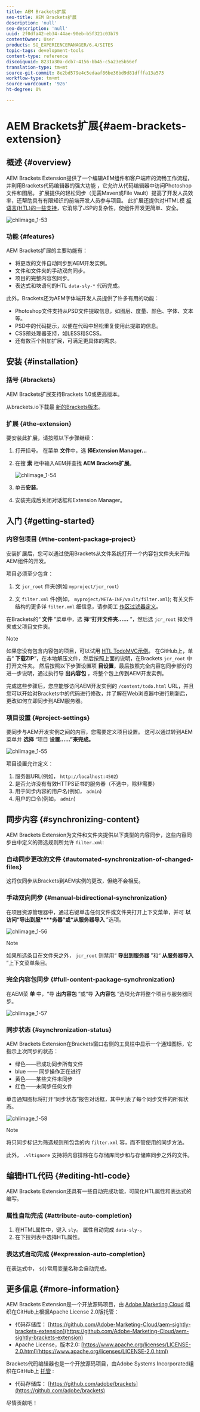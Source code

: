 ```yaml
---
title: AEM Brackets扩展
seo-title: AEM Brackets扩展
description: 'null'
seo-description: 'null'
uuid: 2f0dfa42-eb34-44ae-90eb-b5f321c03b79
contentOwner: User
products: SG_EXPERIENCEMANAGER/6.4/SITES
topic-tags: development-tools
content-type: reference
discoiquuid: 8231a30a-dcb7-4156-bb45-c5a23e5b56ef
translation-type: tm+mt
source-git-commit: 8e2bd579e4c5edaaf86be36bd9d81dfffa13a573
workflow-type: tm+mt
source-wordcount: '926'
ht-degree: 0%

---
```



# AEM Brackets扩展{#aem-brackets-extension}

## 概述 {#overview}

AEM Brackets Extension提供了一个编辑AEM组件和客户端库的流畅工作流程，并利用Brackets代码编辑器的强大功能 [](https://brackets.io/) ，它允许从代码编辑器中访问Photoshop文件和图层。 扩展提供的轻松同步（无需Maven或File Vault）提高了开发人员效率，还帮助具有有限知识的前端开发人员参与项目。 此扩展还提供对HTML模 [板语言(HTL)的一些支持](https://helpx.adobe.com/experience-manager/htl/user-guide.html)，它消除了JSP的复杂性，使组件开发更简单、安全。

![chlimage_1-53](assets/chlimage_1-53.png)

### 功能 {#features}

AEM Brackets扩展的主要功能有：

* 将更改的文件自动同步到AEM开发实例。
* 文件和文件夹的手动双向同步。
* 项目的完整内容包同步。
* 表达式和块语句的HTL `data-sly-*` 代码完成。

此外，Brackets还为AEM字体端开发人员提供了许多有用的功能：

* Photoshop文件支持从PSD文件提取信息，如图层、度量、颜色、字体、文本等。
* PSD中的代码提示，以便在代码中轻松重复使用此提取的信息。
* CSS预处理器支持，如LESS和SCSS。
* 还有数百个附加扩展，可满足更具体的需求。

## 安装 {#installation}

### 括号 {#brackets}

AEM Brackets扩展支持Brackets 1.0或更高版本。

从brackets.io下载最 [新的Brackets版本](https://brackets.io/)。

### 扩展 {#the-extension}

要安装此扩展，请按照以下步骤继续：

1. 打开括号。 在菜单 **文件**&#x200B;中，选 **择Extension Manager...**
1. 在搜 **索** 栏中输入AEM并查找 **AEM Brackets扩展**。

   ![chlimage_1-54](assets/chlimage_1-54.png)

1. 单击&#x200B;**安装**。
1. 安装完成后关闭对话框和Extension Manager。

## 入门 {#getting-started}

### 内容包项目 {#the-content-package-project}

安装扩展后，您可以通过使用Brackets从文件系统打开一个内容包文件夹来开始AEM组件的开发。

项目必须至少包含：

1. 文 `jcr_root` 件夹(例如 `myproject/jcr_root`)

1. 文 `filter.xml` 件(例如， `myproject/META-INF/vault/filter.xml`); 有关文件结构的更多详 `filter.xml` 细信息，请参阅工 [作区过滤器定义](https://jackrabbit.apache.org/filevault/filter.html)。

在Brackets的“ **文件** ”菜单中，选 **择“打开文件夹……** ”，然后选 `jcr_root` 择文件夹或父项目文件夹。

>[!NOTE]
>
>如果您没有包含内容包的项目，可以试用 [HTL TodoMVC示例](https://github.com/Adobe-Marketing-Cloud/aem-sightly-sample-todomvc)。 在GitHub上，单击“ **下载ZIP**”，在本地解压文件，然后按照上面的说明，在Brackets `jcr_root` 中打开文件夹。 然后按照以下步骤设置项 **目设置**，最后按照完全内容包同步部分的进一步说明，通过执行导 **出内容包** ，将整个包上传到AEM开发实例。
>
>完成这些步骤后，您应能够访问AEM开发实例的 `/content/todo.html` URL，并且您可以开始对Brackets中的代码进行修改，并了解在Web浏览器中进行刷新后，更改如何立即同步到AEM服务器。

### 项目设置 {#project-settings}

要同步与AEM开发实例之间的内容，您需要定义项目设置。 这可以通过转到AEM菜单并 **选择** “项目 **设置……”来完成。**

![chlimage_1-55](assets/chlimage_1-55.png)

项目设置允许定义：

1. 服务器URL(例如， `http://localhost:4502`)
1. 是否允许没有有效HTTPS证书的服务器（不选中，除非需要）
1. 用于同步内容的用户名(例如， `admin`)
1. 用户的口令(例如， `admin`)

## 同步内容 {#synchronizing-content}

AEM Brackets Extension为文件和文件夹提供以下类型的内容同步，这些内容同步由中定义的筛选规则所允许 `filter.xml`:

### 自动同步更改的文件 {#automated-synchronization-of-changed-files}

这将仅同步从Brackets到AEM实例的更改，但绝不会相反。

### 手动双向同步 {#manual-bidirectional-synchronization}

在项目资源管理器中，通过右键单击任何文件或文件夹打开上下文菜单，并可 **以访问“导出到服****务器”或“从服务器导入** ”选项。

![chlimage_1-56](assets/chlimage_1-56.png)

>[!NOTE]
>
>如果所选条目在文件夹之外， `jcr_root` 则禁用“ **导出到服务器** ”和“ **从服务器导入** ”上下文菜单条目。

### 完全内容包同步 {#full-content-package-synchronization}

在AEM菜 **单** 中，“导 **出内容包** ”或“导 **入内容包** ”选项允许将整个项目与服务器同步。

![chlimage_1-57](assets/chlimage_1-57.png)

### 同步状态 {#synchronization-status}

AEM Brackets Extension在Brackets窗口右侧的工具栏中显示一个通知图标，它指示上次同步的状态：

* 绿色——已成功同步所有文件
* blue —— 同步操作正在进行
* 黄色——某些文件未同步
* 红色——未同步任何文件

单击通知图标将打开“同步状态”报告对话框，其中列表了每个同步文件的所有状态。

![chlimage_1-58](assets/chlimage_1-58.png)

>[!NOTE]
>
>将只同步标记为筛选规则所包含的内 `filter.xml` 容，而不管使用的同步方法。
>
>此外， `.vltignore` 支持将内容排除在与存储库同步和与存储库同步之外的文件。

## 编辑HTL代码 {#editing-htl-code}

AEM Brackets Extension还具有一些自动完成功能，可简化HTL属性和表达式的编写。

### 属性自动完成 {#attribute-auto-completion}

1. 在HTML属性中，键入 `sly`。 属性自动完成 `data-sly-`。
1. 在下拉列表中选择HTL属性。

### 表达式自动完成 {#expression-auto-completion}

在表达式中， `${}`常用变量名称会自动完成。

## 更多信息 {#more-information}

AEM Brackets Extension是一个开放源码项目，由 [Adobe Marketing Cloud](https://github.com/Adobe-Marketing-Cloud) 组织在GitHub上根据Apache License 2.0版托管：

* 代码存储库： [https://github.com/Adobe-Marketing-Cloud/aem-sightly-brackets-extension](https://github.com/Adobe-Marketing-Cloud/aem-sightly-brackets-extension)
* Apache License，版本2.0: [https://www.apache.org/licenses/LICENSE-2.0.html](https://www.apache.org/licenses/LICENSE-2.0.html)

Brackets代码编辑器也是一个开放源码项目，由Adobe Systems Incorporated组织在GitHub上 [托管](https://github.com/adobe) :

* 代码存储库： [https://github.com/adobe/brackets](https://github.com/adobe/brackets)

尽情贡献吧！
